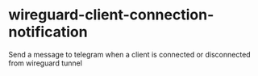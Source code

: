 # wireguard-client-connection-notification
Send a message to telegram when a client is connected or disconnected from wireguard tunnel
